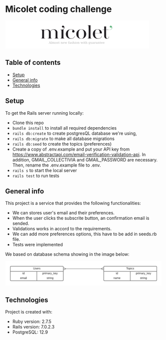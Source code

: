 # Micolet coding challenge

![Micolet coding challenge](micolet-logo.png)

## Table of contents
* [Setup](#setup)
* [General info](#general-info)
* [Technologies](#technologies)


## Setup
To get the Rails server running locally:

- Clone this repo
- `bundle install` to install all required dependencies
- `rails db:create` to create postgresQL database we're using,
- `rails db:migrate` to make all database migrations
- `rails db:seed` to create the topics (preferences)
- Create a copy of .env.example and put your API key from https://www.abstractapi.com/email-verification-validation-api. In addition, GMAIL_COLLECTIVIA and GMAIL_PASSWORD are necessary. Then, rename the .env.example file to .env.
- `rails s` to start the local server
- `rails test` to run tests


## General info
This project is a service that provides the following functionalities:

- We can stores user's email and their preferences.
- When the user clicks the subscrite button, an confirmation email is sended.
- Validations works in accord to the requirements.
- We can add more preferences options, this have to be add in seeds.rb file.
- Tests were implemented

We based on database schema showing in the image below:

![avatar](ERD.png)

## Technologies
Project is created with:
* Ruby version:  2.7.5
* Rails version: 7.0.2.3
* PostgreSQL: 12.9
	
